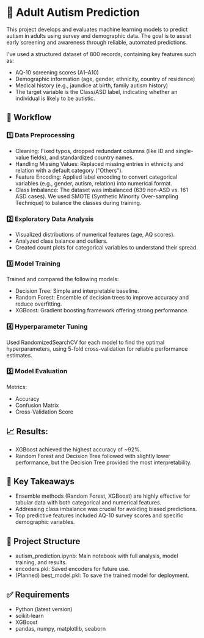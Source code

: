 # 🧠 Adult Autism Prediction
This project develops and evaluates machine learning models to predict autism in adults using survey and demographic data. The goal is to assist early screening and awareness through reliable, automated predictions.

I've used a structured dataset of 800 records, containing key features such as:

* AQ-10 screening scores (A1–A10)
* Demographic information (age, gender, ethnicity, country of residence)
* Medical history (e.g., jaundice at birth, family autism history)
* The target variable is the Class/ASD label, indicating whether an individual is likely to be autistic.

## 🔧 Workflow
### 1️⃣ Data Preprocessing
* Cleaning: Fixed typos, dropped redundant columns (like ID and single-value fields), and standardized country names.
* Handling Missing Values: Replaced missing entries in ethnicity and relation with a default category ("Others").
* Feature Encoding: Applied label encoding to convert categorical variables (e.g., gender, autism, relation) into numerical format.
* Class Imbalance: The dataset was imbalanced (639 non-ASD vs. 161 ASD cases). We used SMOTE (Synthetic Minority Over-sampling Technique) to balance the classes during training.

### 2️⃣ Exploratory Data Analysis
* Visualized distributions of numerical features (age, AQ scores).
* Analyzed class balance and outliers.
* Created count plots for categorical variables to understand their spread.

### 3️⃣ Model Training
Trained and compared the following models:

* Decision Tree: Simple and interpretable baseline.
* Random Forest: Ensemble of decision trees to improve accuracy and reduce overfitting.
* XGBoost: Gradient boosting framework offering strong performance.

### 4️⃣ Hyperparameter Tuning
Used RandomizedSearchCV for each model to find the optimal hyperparameters, using 5-fold cross-validation for reliable performance estimates.

### 5️⃣ Model Evaluation
Metrics:
* Accuracy
* Confusion Matrix
* Cross-Validation Score

## 📈 Results:

* XGBoost achieved the highest accuracy of ~92%.
* Random Forest and Decision Tree followed with slightly lower performance, but the Decision Tree provided the most interpretability.

## 🔑 Key Takeaways
* Ensemble methods (Random Forest, XGBoost) are highly effective for tabular data with both categorical and numerical features.
* Addressing class imbalance was crucial for avoiding biased predictions.
* Top predictive features included AQ-10 survey scores and specific demographic variables.

## 📂 Project Structure
* autism_prediction.ipynb: Main notebook with full analysis, model training, and results.
* encoders.pkl: Saved encoders for future use.
* (Planned) best_model.pkl: To save the trained model for deployment.

## ✅ Requirements
* Python (latest version)
* scikit-learn
* XGBoost
* pandas, numpy, matplotlib, seaborn

